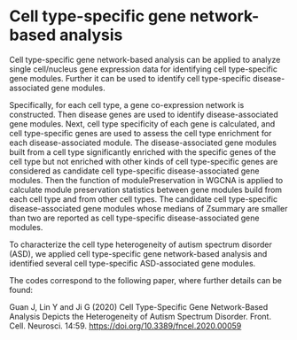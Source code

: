 # Cell type-specific gene network-based analysis

Cell type-specific gene network-based analysis can be applied to analyze single cell/nucleus gene expression data for identifying cell type-specific gene modules. Further it can be used to identify cell type-specific disease-associated gene modules.

Specifically, for each cell type, a gene co-expression network is constructed. Then disease genes are used to identify disease-associated gene modules. Next, cell type specificity of each gene is calculated, and cell type-specific genes are used to assess the cell type enrichment for each disease-associated module. The disease-associated gene modules built from a cell type significantly enriched with the specific genes of the cell type but not enriched with other kinds of cell type-specific genes are considered as candidate cell type-specific disease-associated gene modules. Then the function of modulePreservation in WGCNA is applied to calculate module preservation statistics between gene modules build from each cell type and from other cell types. The candidate cell type-specific disease-associated gene modules whose medians of Zsummary are smaller than two are reported as cell type-specific disease-associated gene modules. 

To characterize the cell type heterogeneity of autism spectrum disorder (ASD), we applied cell type-specific gene network-based analysis and identified several cell type-specific ASD-associated gene modules. 

The codes correspond to the following paper, where further details can be found:

Guan J, Lin Y and Ji G (2020) Cell Type-Specific Gene Network-Based Analysis Depicts the Heterogeneity of Autism Spectrum Disorder. Front. Cell. Neurosci. 14:59.  https://doi.org/10.3389/fncel.2020.00059
